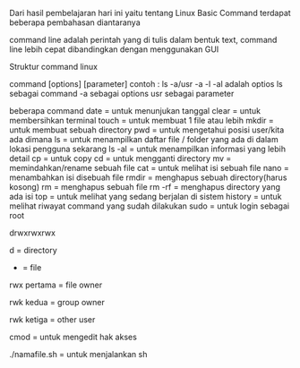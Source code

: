 Dari hasil pembelajaran hari ini yaitu tentang Linux Basic Command terdapat beberapa pembahasan diantaranya

command line adalah perintah yang di tulis dalam bentuk text, command line lebih cepat dibandingkan dengan menggunakan GUI

Struktur command linux

command [options] [parameter]
contoh :
ls -a/usr
-a -l -al adalah optios
ls sebagai command
-a sebagai options
usr sebagai parameter

beberapa command
date = untuk menunjukan tanggal
clear = untuk membersihkan terminal 
touch = untuk membuat 1 file atau lebih
mkdir = untuk membuat sebuah directory
pwd = untuk mengetahui posisi user/kita ada dimana
ls = untuk menampilkan daftar file / folder yang ada di dalam lokasi pengguna sekarang
ls -al = untuk menampilkan informasi yang lebih detail
cp = untuk copy
cd = untuk mengganti directory
mv = memindahkan/rename sebuah file
cat = untuk melihat isi sebuah file
nano = menambahkan isi disebuah file
rmdir = menghapus sebuah directory(harus kosong)
rm = menghapus sebuah file
rm -rf = menghapus directory yang ada isi
top = untuk melihat yang sedang berjalan di sistem
history = untuk melihat riwayat command yang sudah dilakukan
sudo = untuk login sebagai root



drwxrwxrwx

d = directory
- = file 

rwx pertama = file owner

rwk kedua = group owner

rwk ketiga = other user


cmod = untuk mengedit hak akses

./namafile.sh = untuk menjalankan sh 


